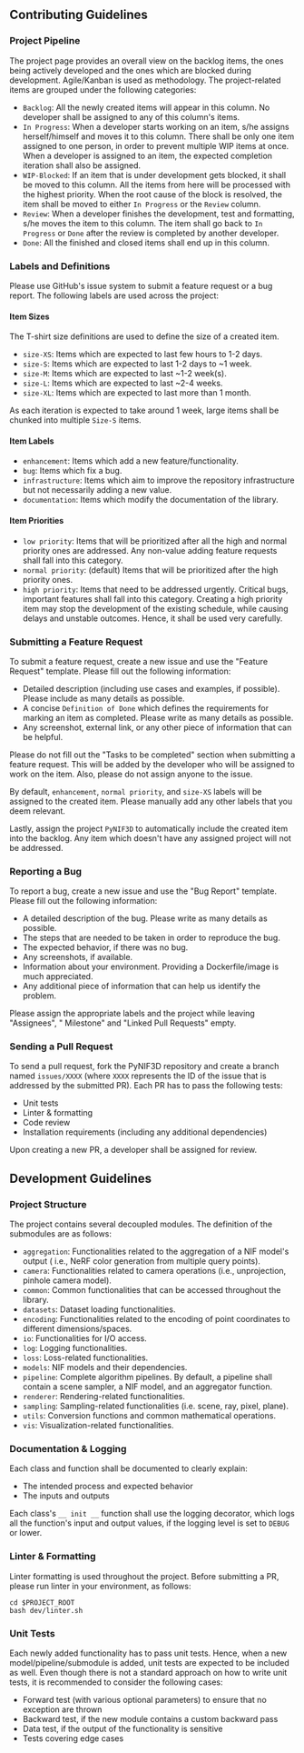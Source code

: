 ## Contributing Guidelines

### Project Pipeline

The project page provides an overall view on the backlog items, the ones being actively
developed and the ones which are blocked during development. Agile/Kanban is used as
methodology. The project-related items are grouped under the following categories:

- `Backlog`: All the newly created items will appear in this column. No developer shall
  be assigned to any of this column's items.
- `In Progress`: When a developer starts working on an item, s/he assigns
  herself/himself and moves it to this column. There shall be only one item assigned to
  one person, in order to prevent multiple WIP items at once. When a developer is
  assigned to an item, the expected completion iteration shall also be assigned.
- `WIP-Blocked`: If an item that is under development gets blocked, it shall be moved to
  this column. All the items from here will be processed with the highest priority. When
  the root cause of the block is resolved, the item shall be moved to either
  `In Progress` or the `Review` column.
- `Review`: When a developer finishes the development, test and formatting, s/he moves
  the item to this column. The item shall go back to `In Progress` or `Done` after the
  review is completed by another developer.
- `Done`: All the finished and closed items shall end up in this column.

### Labels and Definitions

Please use GitHub's issue system to submit a feature request or a bug report. The
following labels are used across the project:

#### Item Sizes

The T-shirt size definitions are used to define the size of a created item.

- `size-XS`: Items which are expected to last few hours to 1-2 days.
- `size-S`: Items which are expected to last 1-2 days to ~1 week.
- `size-M`: Items which are expected to last ~1-2 week(s).
- `size-L`: Items which are expected to last ~2-4 weeks.
- `size-XL`: Items which are expected to last more than 1 month.

As each iteration is expected to take around 1 week, large items shall be chunked into
multiple `Size-S` items.

#### Item Labels

- `enhancement`: Items which add a new feature/functionality.
- `bug`: Items which fix a bug.
- `infrastructure`: Items which aim to improve the repository infrastructure but not
  necessarily adding a new value.
- `documentation`: Items which modify the documentation of the library.

#### Item Priorities

- `low priority`: Items that will be prioritized after all the high and normal priority
  ones are addressed. Any non-value adding feature requests shall fall into this
  category.
- `normal priority`: (default) Items that will be prioritized after the high priority
  ones.
- `high priority`: Items that need to be addressed urgently. Critical bugs, important
  features shall fall into this category. Creating a high priority item may stop the
  development of the existing schedule, while causing delays and unstable outcomes.
  Hence, it shall be used very carefully.

### Submitting a Feature Request

To submit a feature request, create a new issue and use the "Feature Request" template.
Please fill out the following information:

- Detailed description (including use cases and examples, if possible). Please include
  as many details as possible.
- A concise `Definition of Done` which defines the requirements for marking an item as
  completed. Please write as many details as possible.
- Any screenshot, external link, or any other piece of information that can be helpful.

Please do not fill out the "Tasks to be completed" section when submitting a feature
request. This will be added by the developer who will be assigned to work on the item.
Also, please do not assign anyone to the issue.

By default, `enhancement`, `normal priority`, and `size-XS` labels will be assigned to
the created item. Please manually add any other labels that you deem relevant.

Lastly, assign the project `PyNIF3D` to automatically include the created item into the
backlog. Any item which doesn't have any assigned project will not be addressed.

### Reporting a Bug

To report a bug, create a new issue and use the "Bug Report" template. Please fill out
the following information:

- A detailed description of the bug. Please write as many details as possible.
- The steps that are needed to be taken in order to reproduce the bug.
- The expected behavior, if there was no bug.
- Any screenshots, if available.
- Information about your environment. Providing a Dockerfile/image is much appreciated.
- Any additional piece of information that can help us identify the problem.

Please assign the appropriate labels and the project while leaving "Assignees", "
Milestone" and "Linked Pull Requests" empty.

### Sending a Pull Request

To send a pull request, fork the PyNIF3D repository and create a branch named
`issues/XXXX` (where `XXXX` represents the ID of the issue that is addressed by the
submitted PR). Each PR has to pass the following tests:

- Unit tests
- Linter & formatting
- Code review
- Installation requirements (including any additional dependencies)

Upon creating a new PR, a developer shall be assigned for review.

## Development Guidelines

### Project Structure

The project contains several decoupled modules. The definition of the submodules are as
follows:

- `aggregation`: Functionalities related to the aggregation of a NIF model's output (
  i.e., NeRF color generation from multiple query points).
- `camera`: Functionalities related to camera operations (i.e., unprojection, pinhole
  camera model).
- `common`: Common functionalities that can be accessed throughout the library.
- `datasets`: Dataset loading functionalities.
- `encoding`: Functionalities related to the encoding of point coordinates to different
  dimensions/spaces.
- `io`: Functionalities for I/O access.
- `log`: Logging functionalities.
- `loss`: Loss-related functionalities.
- `models`: NIF models and their dependencies.
- `pipeline`: Complete algorithm pipelines. By default, a pipeline shall contain a scene
  sampler, a NIF model, and an aggregator function.
- `renderer`: Rendering-related functionalities.
- `sampling`: Sampling-related functionalities (i.e. scene, ray, pixel, plane).
- `utils`: Conversion functions and common mathematical operations.
- `vis`: Visualization-related functionalities.

### Documentation & Logging

Each class and function shall be documented to clearly explain:

- The intended process and expected behavior
- The inputs and outputs

Each class's `__ init __` function shall use the logging decorator, which logs all the
function's input and output values, if the logging level is set to `DEBUG` or lower.

### Linter & Formatting

Linter formatting is used throughout the project. Before submitting a PR, please run
linter in your environment, as follows:

```
cd $PROJECT_ROOT
bash dev/linter.sh
```

### Unit Tests

Each newly added functionality has to pass unit tests. Hence, when a new
model/pipeline/submodule is added, unit tests are expected to be included as well. Even
though there is not a standard approach on how to write unit tests, it is recommended to
consider the following cases:

- Forward test (with various optional parameters) to ensure that no exception are thrown
- Backward test, if the new module contains a custom backward pass
- Data test, if the output of the functionality is sensitive
- Tests covering edge cases